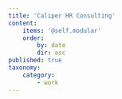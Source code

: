 ```yaml
---
title: 'Caliper HR Consulting'
content:
    items: '@self.modular'
    order:
        by: date
        dir: asc
published: true
taxonomy:
    category:
        - work
---
```


